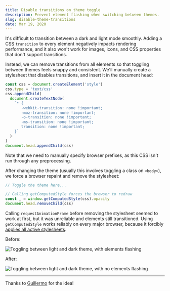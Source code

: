 ```yaml
---
title: Disable transitions on theme toggle
description: Prevent element flashing when switching between themes.
slug: disable-theme-transitions
date: Mar 19, 2020
---
```


It's difficult to transition between a dark and light mode smoothly. Adding a CSS `transition` to every element negatively impacts rendering performance, and it also won't work for images, icons, and CSS properties that don't support transitions.

Instead, we can remove transitions from all elements so that toggling between themes feels snappy and consistent. We'll manually create a stylesheet that disables transitions, and insert it in the document head:

```js
const css = document.createElement('style')
css.type = 'text/css'
css.appendChild(
  document.createTextNode(
    `* {
       -webkit-transition: none !important;
       -moz-transition: none !important;
       -o-transition: none !important;
       -ms-transition: none !important;
       transition: none !important;
    }`
  )
)
document.head.appendChild(css)
```

Note that we need to manually specify browser prefixes, as this CSS isn't run through any preprocessing.

After changing the theme (usually this involves toggling a class on `<body>`), we force a browser repaint and remove the stylesheet:

```js
// Toggle the theme here...

// Calling getComputedStyle forces the browser to redraw
const _ = window.getComputedStyle(css).opacity
document.head.removeChild(css)
```

Calling `requestAnimationFrame` before removing the stylesheet seemed to work at first, but it was unreliable and elements still transitioned. Using `getComputedStyle` works reliably on every major browser, because it forcibly [applies all active stylesheets](https://developer.mozilla.org/en-US/docs/Web/API/Window/getComputedStyle).

Before:

![Toggling between light and dark theme, with elements flashing](/blog/disable-theme-transitions/before.gif)

After:

![Toggling between light and dark theme, with no elements flashing](/blog/disable-theme-transitions/after.gif)

---

Thanks to [Guillermo](https://twitter.com/rauchg) for the idea!
